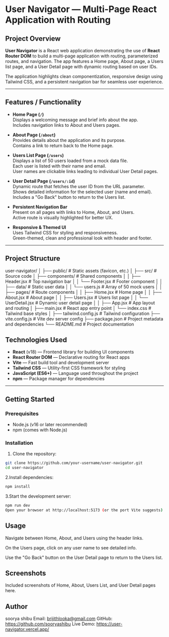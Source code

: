 # User Navigator — Multi-Page React Application with Routing

## Project Overview

**User Navigator** is a React web application demonstrating the use of **React Router DOM** to build a multi-page application with routing, parameterized routes, and navigation. The app features a Home page, About page, a Users list page, and a User Detail page with dynamic routing based on user IDs.

The application highlights clean componentization, responsive design using Tailwind CSS, and a persistent navigation bar for seamless user experience.

---

## Features / Functionality

- **Home Page (`/`)**  
  Displays a welcoming message and brief info about the app.  
  Includes navigation links to About and Users pages.

- **About Page (`/about`)**  
  Provides details about the application and its purpose.  
  Contains a link to return back to the Home page.

- **Users List Page (`/users`)**  
  Displays a list of 50 users loaded from a mock data file.  
  Each user is listed with their name and email.  
  User names are clickable links leading to individual User Detail pages.

- **User Detail Page (`/users/:id`)**  
  Dynamic route that fetches the user ID from the URL parameter.  
  Shows detailed information for the selected user (name and email).  
  Includes a "Go Back" button to return to the Users list.

- **Persistent Navigation Bar**  
  Present on all pages with links to Home, About, and Users.  
  Active route is visually highlighted for better UX.

- **Responsive & Themed UI**  
  Uses Tailwind CSS for styling and responsiveness.  
  Green-themed, clean and professional look with header and footer.

---

## Project Structure


user-navigator/
│
├── public/ # Static assets (favicon, etc.)
│
├── src/ # Source code
│ ├── components/ # Shared components
│ │ ├── Header.jsx # Top navigation bar
│ │ └── Footer.jsx # Footer component
│
│ ├── data/ # Static user data
│ │ └── users.js # Array of 50 mock users
│
│ ├── pages/ # Route components
│ │ ├── Home.jsx # Home page
│ │ ├── About.jsx # About page
│ │ ├── Users.jsx # Users list page
│ │ └── UserDetail.jsx # Dynamic user detail page
│
│ ├── App.jsx # App layout and routing
│ ├── main.jsx # React app entry point
│ └── index.css # Tailwind base styles
│
├── tailwind.config.js # Tailwind configuration
├── vite.config.js # Vite dev server config
├── package.json # Project metadata and dependencies
└── README.md # Project documentation



## Technologies Used

- **React** (v18) — Frontend library for building UI components
- **React Router DOM** — Declarative routing for React apps
- **Vite** — Fast build tool and development server
- **Tailwind CSS** — Utility-first CSS framework for styling
- **JavaScript (ES6+)** — Language used throughout the project
- **npm** — Package manager for dependencies

---

## Getting Started

### Prerequisites

- Node.js (v16 or later recommended)
- npm (comes with Node.js)

### Installation

1. Clone the repository:

```bash
git clone https://github.com/your-username/user-navigator.git
cd user-navigator
```

2.Install dependencies:

```bash
npm install
```
3.Start the development server:
```bash
npm run dev
Open your browser at http://localhost:5173 (or the port Vite suggests).
```
## Usage

Navigate between Home, About, and Users using the header links.

On the Users page, click on any user name to see detailed info.

Use the "Go Back" button on the User Detail page to return to the Users list.

## Screenshots
Included screenshots of Home, About, Users List, and User Detail pages here.

## Author
soorya shibu
Email: brijithlooka@gmail.com
GitHub: https://github.com/sooryashibu
Live Demo: https://user-navigator.vercel.app/

